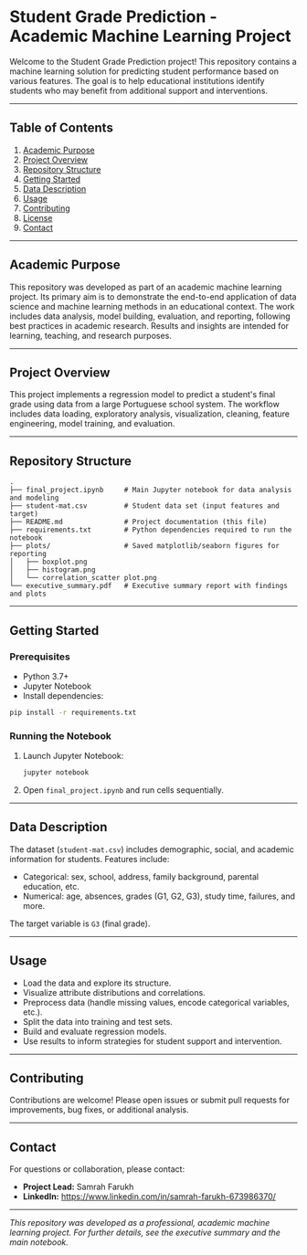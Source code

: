 # Student Grade Prediction - Academic Machine Learning Project

Welcome to the Student Grade Prediction project! This repository contains a machine learning solution for predicting student performance based on various features. The goal is to help educational institutions identify students who may benefit from additional support and interventions.

---

## Table of Contents

1. [Academic Purpose](#academic-purpose)
2. [Project Overview](#project-overview)
3. [Repository Structure](#repository-structure)
4. [Getting Started](#getting-started)
5. [Data Description](#data-description)
6. [Usage](#usage)
7. [Contributing](#contributing)
8. [License](#license)
9. [Contact](#contact)

---

## Academic Purpose

This repository was developed as part of an academic machine learning project. Its primary aim is to demonstrate the end-to-end application of data science and machine learning methods in an educational context. The work includes data analysis, model building, evaluation, and reporting, following best practices in academic research. Results and insights are intended for learning, teaching, and research purposes.

---

## Project Overview

This project implements a regression model to predict a student's final grade using data from a large Portuguese school system. The workflow includes data loading, exploratory analysis, visualization, cleaning, feature engineering, model training, and evaluation.

---

## Repository Structure

```
.
├── final_project.ipynb     # Main Jupyter notebook for data analysis and modeling
├── student-mat.csv         # Student data set (input features and target)
├── README.md               # Project documentation (this file)
├── requirements.txt        # Python dependencies required to run the notebook
├── plots/                  # Saved matplotlib/seaborn figures for reporting
│   ├── boxplot.png
│   ├── histogram.png
│   └── correlation_scatter plot.png
└── executive_summary.pdf   # Executive summary report with findings and plots
```

---

## Getting Started

### Prerequisites

- Python 3.7+
- Jupyter Notebook
- Install dependencies:

```bash
pip install -r requirements.txt
```

### Running the Notebook

1. Launch Jupyter Notebook:
    ```bash
    jupyter notebook
    ```
2. Open `final_project.ipynb` and run cells sequentially.

---

## Data Description

The dataset (`student-mat.csv`) includes demographic, social, and academic information for students. Features include:

- Categorical: sex, school, address, family background, parental education, etc.
- Numerical: age, absences, grades (G1, G2, G3), study time, failures, and more.

The target variable is `G3` (final grade).

---

## Usage

- Load the data and explore its structure.
- Visualize attribute distributions and correlations.
- Preprocess data (handle missing values, encode categorical variables, etc.).
- Split the data into training and test sets.
- Build and evaluate regression models.
- Use results to inform strategies for student support and intervention.

---

## Contributing

Contributions are welcome! Please open issues or submit pull requests for improvements, bug fixes, or additional analysis.

---

## Contact

For questions or collaboration, please contact:

- **Project Lead:** Samrah Farukh
- **LinkedIn:** https://www.linkedin.com/in/samrah-farukh-673986370/
---

*This repository was developed as a professional, academic machine learning project. For further details, see the executive summary and the main notebook.*

